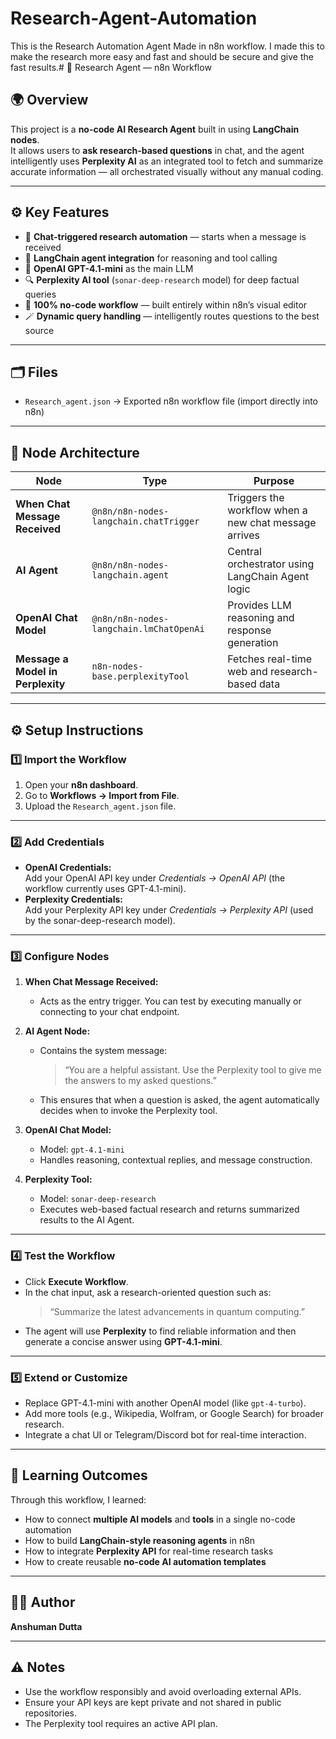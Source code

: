 # Research-Agent-Automation
This is the Research Automation Agent Made in n8n workflow. I made this to make the research more easy and fast and should be secure and give the fast results.# 🧠 Research Agent — n8n Workflow

## 🌍 Overview
This project is a **no-code AI Research Agent** built in using **LangChain nodes**.  
It allows users to **ask research-based questions** in chat, and the agent intelligently uses **Perplexity AI** as an integrated tool to fetch and summarize accurate information — all orchestrated visually without any manual coding.

---

## ⚙️ Key Features
- 💬 **Chat-triggered research automation** — starts when a message is received  
- 🧩 **LangChain agent integration** for reasoning and tool calling  
- 🤖 **OpenAI GPT-4.1-mini** as the main LLM  
- 🔍 **Perplexity AI tool** (`sonar-deep-research` model) for deep factual queries  
- 🧱 **100% no-code workflow** — built entirely within n8n’s visual editor  
- 🪄 **Dynamic query handling** — intelligently routes questions to the best source  

---

## 🗂️ Files
- `Research_agent.json` → Exported n8n workflow file (import directly into n8n)

---

## 🧩 Node Architecture

| Node | Type | Purpose |
|------|------|----------|
| **When Chat Message Received** | `@n8n/n8n-nodes-langchain.chatTrigger` | Triggers the workflow when a new chat message arrives |
| **AI Agent** | `@n8n/n8n-nodes-langchain.agent` | Central orchestrator using LangChain Agent logic |
| **OpenAI Chat Model** | `@n8n/n8n-nodes-langchain.lmChatOpenAi` | Provides LLM reasoning and response generation |
| **Message a Model in Perplexity** | `n8n-nodes-base.perplexityTool` | Fetches real-time web and research-based data |

---

## ⚙️ Setup Instructions

### 1️⃣ Import the Workflow
1. Open your **n8n dashboard**.  
2. Go to **Workflows → Import from File**.  
3. Upload the `Research_agent.json` file.

---

### 2️⃣ Add Credentials
- **OpenAI Credentials:**  
  Add your OpenAI API key under *Credentials → OpenAI API* (the workflow currently uses GPT-4.1-mini).  
- **Perplexity Credentials:**  
  Add your Perplexity API key under *Credentials → Perplexity API* (used by the sonar-deep-research model).

---

### 3️⃣ Configure Nodes
1. **When Chat Message Received:**  
   - Acts as the entry trigger. You can test by executing manually or connecting to your chat endpoint.

2. **AI Agent Node:**  
   - Contains the system message:  
     > “You are a helpful assistant. Use the Perplexity tool to give me the answers to my asked questions.”
   - This ensures that when a question is asked, the agent automatically decides when to invoke the Perplexity tool.

3. **OpenAI Chat Model:**  
   - Model: `gpt-4.1-mini`  
   - Handles reasoning, contextual replies, and message construction.

4. **Perplexity Tool:**  
   - Model: `sonar-deep-research`  
   - Executes web-based factual research and returns summarized results to the AI Agent.

---

### 4️⃣ Test the Workflow
- Click **Execute Workflow**.  
- In the chat input, ask a research-oriented question such as:  
  > “Summarize the latest advancements in quantum computing.”  
- The agent will use **Perplexity** to find reliable information and then generate a concise answer using **GPT-4.1-mini**.

---

### 5️⃣ Extend or Customize
- Replace GPT-4.1-mini with another OpenAI model (like `gpt-4-turbo`).  
- Add more tools (e.g., Wikipedia, Wolfram, or Google Search) for broader research.  
- Integrate a chat UI or Telegram/Discord bot for real-time interaction.

---

## 🧠 Learning Outcomes
Through this workflow, I learned:
- How to connect **multiple AI models** and **tools** in a single no-code automation  
- How to build **LangChain-style reasoning agents** in n8n  
- How to integrate **Perplexity API** for real-time research tasks  
- How to create reusable **no-code AI automation templates**

---

## 👨‍💻 Author
**Anshuman Dutta**  

---

## ⚠️ Notes
- Use the workflow responsibly and avoid overloading external APIs.  
- Ensure your API keys are kept private and not shared in public repositories.  
- The Perplexity tool requires an active API plan.


